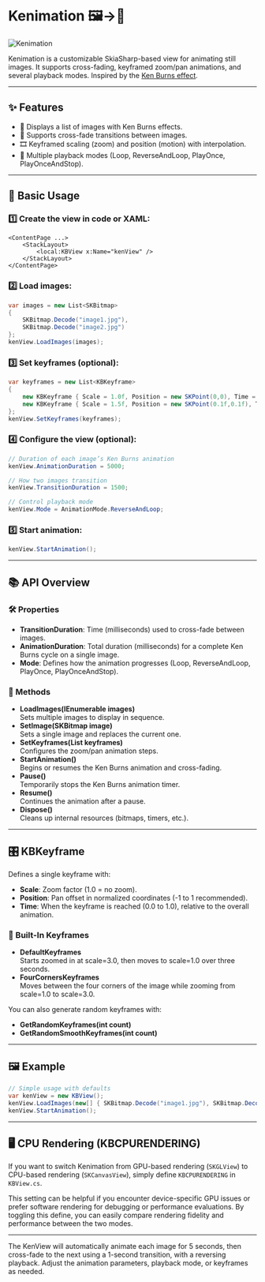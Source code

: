 # Kenimation 🖼️→📼

![Kenimation](https://raw.githubusercontent.com/nor0x/Kenimation/main/Art/icon.png)

Kenimation is a customizable SkiaSharp-based view for animating still images. It supports cross-fading, keyframed zoom/pan animations, and several playback modes. Inspired by the [Ken Burns effect](https://en.wikipedia.org/wiki/Ken_Burns_effect).

---

## ✨ Features  
- 📸 Displays a list of images with Ken Burns effects.  
- 🔄 Supports cross-fade transitions between images.  
- 🎞️ Keyframed scaling (zoom) and position (motion) with interpolation.  
- 🔁 Multiple playback modes (Loop, ReverseAndLoop, PlayOnce, PlayOnceAndStop).  

---

## 🚀 Basic Usage  

### 1️⃣ Create the view in code or XAML:  
   ```xaml
   <ContentPage ...>
       <StackLayout>
           <local:KBView x:Name="kenView" />
       </StackLayout>
   </ContentPage>
   ```

### 2️⃣ Load images:  
   ```csharp
   var images = new List<SKBitmap>
   {
       SKBitmap.Decode("image1.jpg"),
       SKBitmap.Decode("image2.jpg")
   };
   kenView.LoadImages(images);
   ```

### 3️⃣ Set keyframes (optional):  
   ```csharp
   var keyframes = new List<KBKeyframe>
   {
       new KBKeyframe { Scale = 1.0f, Position = new SKPoint(0,0), Time = 0 },
       new KBKeyframe { Scale = 1.5f, Position = new SKPoint(0.1f,0.1f), Time = 1 }
   };
   kenView.SetKeyframes(keyframes);
   ```

### 4️⃣ Configure the view (optional):  
   ```csharp
   // Duration of each image’s Ken Burns animation
   kenView.AnimationDuration = 5000; 

   // How two images transition
   kenView.TransitionDuration = 1500; 

   // Control playback mode
   kenView.Mode = AnimationMode.ReverseAndLoop;
   ```

### 5️⃣ Start animation:  
   ```csharp
   kenView.StartAnimation();
   ```

---

## 📚 API Overview  

### 🛠️ Properties  
- **TransitionDuration**: Time (milliseconds) used to cross-fade between images.  
- **AnimationDuration**: Total duration (milliseconds) for a complete Ken Burns cycle on a single image.  
- **Mode**: Defines how the animation progresses (Loop, ReverseAndLoop, PlayOnce, PlayOnceAndStop).  

### 🔧 Methods  
- **LoadImages(IEnumerable<SKBitmap> images)**  
  Sets multiple images to display in sequence.  
- **SetImage(SKBitmap image)**  
  Sets a single image and replaces the current one.  
- **SetKeyframes(List<KBKeyframe> keyframes)**  
  Configures the zoom/pan animation steps.  
- **StartAnimation()**  
  Begins or resumes the Ken Burns animation and cross-fading.  
- **Pause()**  
  Temporarily stops the Ken Burns animation timer.  
- **Resume()**  
  Continues the animation after a pause.  
- **Dispose()**  
  Cleans up internal resources (bitmaps, timers, etc.).  

---

## 🎛️ KBKeyframe  

Defines a single keyframe with:  
- **Scale**: Zoom factor (1.0 = no zoom).  
- **Position**: Pan offset in normalized coordinates (-1 to 1 recommended).  
- **Time**: When the keyframe is reached (0.0 to 1.0), relative to the overall animation.  

### 🔑 Built-In Keyframes  
- **DefaultKeyframes**  
  Starts zoomed in at scale=3.0, then moves to scale=1.0 over three seconds.  
- **FourCornersKeyframes**  
  Moves between the four corners of the image while zooming from scale=1.0 to scale=3.0.  

You can also generate random keyframes with:  
- **GetRandomKeyframes(int count)**  
- **GetRandomSmoothKeyframes(int count)**  

---

## 🖼️ Example  
```csharp
// Simple usage with defaults
var kenView = new KBView();
kenView.LoadImages(new[] { SKBitmap.Decode("image1.jpg"), SKBitmap.Decode("image2.jpg") });
kenView.StartAnimation();
```

---

## 🖥️ CPU Rendering (KBCPURENDERING)  

If you want to switch Kenimation from GPU-based rendering (`SKGLView`) to CPU-based rendering (`SKCanvasView`), simply define `KBCPURENDERING` in `KBView.cs`.  

This setting can be helpful if you encounter device-specific GPU issues or prefer software rendering for debugging or performance evaluations. By toggling this define, you can easily compare rendering fidelity and performance between the two modes.  

---

The KenView will automatically animate each image for 5 seconds, then cross-fade to the next using a 1-second transition, with a reversing playback. Adjust the animation parameters, playback mode, or keyframes as needed.  